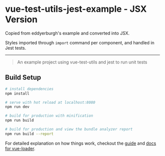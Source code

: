 

# vue-test-utils-jest-example - JSX Version

Copied from eddyerburgh's example and converted into JSX.

Styles imported through `import` command per component, and handled in
Jest tests.

----

> An example project using vue-test-utils and jest to run unit tests

## Build Setup

``` bash
# install dependencies
npm install

# serve with hot reload at localhost:8080
npm run dev

# build for production with minification
npm run build

# build for production and view the bundle analyzer report
npm run build --report
```

For detailed explanation on how things work, checkout the [guide](http://vuejs-templates.github.io/webpack/) and [docs for vue-loader](http://vuejs.github.io/vue-loader).
